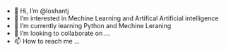 - 👋 Hi, I’m @loshantj
- 👀 I’m interested in Mechine Learning and Artifical Artificial intelligence
- 🌱 I’m currently learning Python and Mechine Leraning 
- 💞️ I’m looking to collaborate on ...
- 📫 How to reach me ...

<!---
loshantj/loshantj is a ✨ special ✨ repository because its `README.md` (this file) appears on your GitHub profile.
You can click the Preview link to take a look at your changes.
--->
